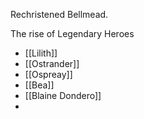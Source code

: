 Rechristened Bellmead.

The rise of Legendary Heroes
* [[Lilith]]
* [[Ostrander]]
* [[Ospreay]]
* [[Bea]]
* [[Blaine Dondero]]
* 